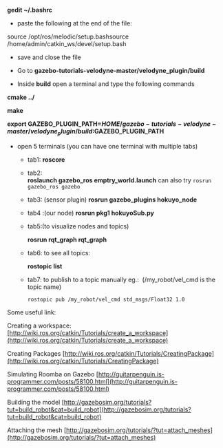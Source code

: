 **gedit ~/.bashrc**

- paste the following at the end of the file:

source /opt/ros/melodic/setup.bashsource /home/admin/catkin_ws/devel/setup.bash

- save and close the file

- Go to **gazebo-tutorials-velodyne-master/velodyne_plugin/build**

- Inside **build** open a terminal and type the following commands

**cmake ../**

**make**

**export GAZEBO_PLUGIN_PATH=$HOME/gazebo-tutorials-velodyne-master/velodyne_plugin /build:$GAZEBO_PLUGIN_PATH**

- open 5 terminals (you can have one terminal with multiple tabs)

  - tab1:
    **roscore**
    
  - tab2:  
    **roslaunch gazebo_ros emptry_world.launch**
    can also try
    `rosrun gazebo_ros gazebo`

  - tab3: (sensor plugin)
    **rosrun gazebo_plugins hokuyo_node**

  - tab4
    :(our node)
    **rosrun pkg1 hokuyoSub.py**

  - tab5:(to visualize nodes and topics)

    **rosrun rqt_graph rqt_graph**

  - tab6: to see all topics:

    **rostopic list**

  - tab7: to publish to a topic manually eg.:  (/my_robot/vel_cmd is the topic name)

    `rostopic pub /my_robot/vel_cmd std_msgs/Float32 1.0`

Some useful link:

Creating a workspace:
[http://wiki.ros.org/catkin/Tutorials/create_a_workspace](http://wiki.ros.org/catkin/Tutorials/create_a_workspace)

Creating Packages
[http://wiki.ros.org/catkin/Tutorials/CreatingPackage](http://wiki.ros.org/catkin/Tutorials/CreatingPackage)

Simulating Roomba on Gazebo
[http://guitarpenguin.is-programmer.com/posts/58100.html](http://guitarpenguin.is-programmer.com/posts/58100.html)

Building the model
[http://gazebosim.org/tutorials?tut=build_robot&cat=build_robot](http://gazebosim.org/tutorials?tut=build_robot&cat=build_robot)

Attaching the mesh
[http://gazebosim.org/tutorials/?tut=attach_meshes](http://gazebosim.org/tutorials/?tut=attach_meshes)
